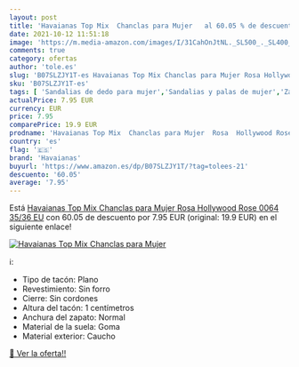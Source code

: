 ```yaml
---
layout: post
title: 'Havaianas Top Mix  Chanclas para Mujer   al 60.05 % de descuento'
date: 2021-10-12 11:51:18
image: 'https://m.media-amazon.com/images/I/31CahOnJtNL._SL500_._SL400_.jpg'
comments: true
category: ofertas
author: 'tole.es'
slug: 'B07SLZJY1T-es Havaianas Top Mix Chanclas para Mujer Rosa Hollywood Rose...'
sku: 'B07SLZJY1T-es'
tags: [ 'Sandalias de dedo para mujer','Sandalias y palas de mujer','Zapatos','Zapatos para mujer','Zapatos y complementos','chanclas','havaianas', ]
actualPrice: 7.95 EUR
currency: EUR
price: 7.95
comparePrice: 19.9 EUR
prodname: 'Havaianas Top Mix  Chanclas para Mujer  Rosa  Hollywood Rose 0064   35/36 EU'
country: 'es'
flag: '🇪🇸'
brand: 'Havaianas'
buyurl: 'https://www.amazon.es/dp/B07SLZJY1T/?tag=tolees-21'
descuento: '60.05'
average: '7.95'
---
```


Está [Havaianas Top Mix  Chanclas para Mujer  Rosa  Hollywood Rose 0064   35/36 EU](https://www.amazon.es/dp/B07SLZJY1T/?tag=tolees-21) con 60.05 de descuento por 7.95 EUR (original: 19.9 EUR) en el siguiente enlace!

[![Havaianas Top Mix  Chanclas para Mujer  ](https://m.media-amazon.com/images/I/31CahOnJtNL._SL500_._SL400_.jpg)](https://www.amazon.es/dp/B07SLZJY1T/?tag=tolees-21)

ℹ️:

- Tipo de tacón: Plano
- Revestimiento: Sin forro
- Cierre: Sin cordones
- Altura del tacón: 1 centímetros
- Anchura del zapato: Normal
- Material de la suela: Goma
- Material exterior: Caucho

[🛒 Ver la oferta!!](https://www.amazon.es/dp/B07SLZJY1T/?tag=tolees-21)

